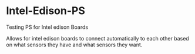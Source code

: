 # Intel-Edison-PS 
Testing PS for Intel edison Boards

Allows for intel edison boards to connect automatically to each other based on what sensors they have and what sensors they want.
